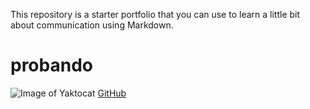  This repository is a starter portfolio that you can use to learn a little bit about communication using Markdown.
# probando

![Image of Yaktocat](https://octodex.github.com/images/yaktocat.png)
[GitHub](http://github.com)
